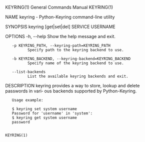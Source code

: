 KEYRING(1)                 General Commands Manual                 KEYRING(1)

NAME
       keyring - Python-Keyring command-line utility

SYNOPSIS
       keyring [get|set|del] SERVICE USERNAME

OPTIONS
       -h, --help
              Show the help message and exit.

       -p KEYRING_PATH, --keyring-path=KEYRING_PATH
              Specify path to the keyring backend to use.

       -b KEYRING_BACKEND, --keyring-backend=KEYRING_BACKEND
              Specify name of the keyring backend to use.

       --list-backends
              List the available keyring backends and exit.

DESCRIPTION
       keyring  provides a way to store, lookup and delete passwords in vari‐
       ous backends supported by Python-Keyring.

       Usage example:

       $ keyring set system username
       Password for 'username' in 'system':
       $ keyring get system username
       password

                                                                   KEYRING(1)
